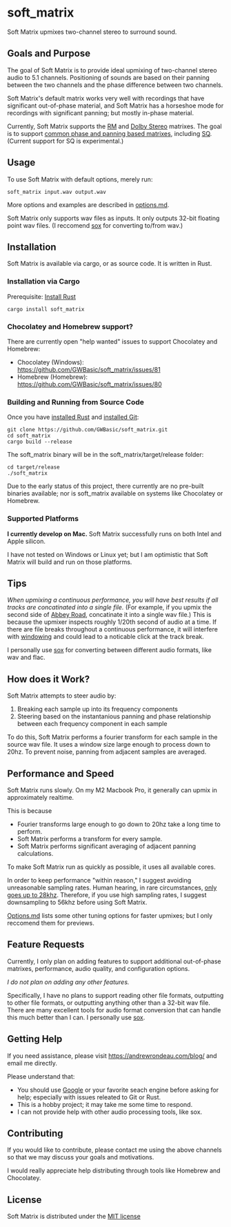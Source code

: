 # soft_matrix

Soft Matrix upmixes two-channel stereo to surround sound.

## Goals and Purpose

The goal of Soft Matrix is to provide ideal upmixing of two-channel stereo audio to 5.1 channels. Positioning of sounds are based on their panning between the two channels and the phase difference between two channels.

Soft Matrix's default matrix works very well with recordings that have significant out-of-phase material, and Soft Matrix has a horseshoe mode for recordings with significant panning; but mostly in-phase material.

Currently, Soft Matrix supports the [RM](https://en.wikipedia.org/wiki/QS_Regular_Matrix) and [Dolby Stereo](https://en.wikipedia.org/wiki/Dolby_Stereo#The_Dolby_Stereo_Matrix) matrixes. The goal is to support [common phase and panning based matrixes](https://en.wikipedia.org/wiki/Matrix_decoder), including [SQ](https://en.wikipedia.org/wiki/Stereo_Quadraphonic). (Current support for SQ is experimental.)

## Usage

To use Soft Matrix with default options, merely run:

    soft_matrix input.wav output.wav

More options and examples are described in [options.md](options.md).

Soft Matrix only supports wav files as inputs. It only outputs 32-bit floating point wav files. (I reccomend [sox](https://sox.sourceforge.net/) for converting to/from wav.)

## Installation

Soft Matrix is available via cargo, or as source code. It is written in Rust.

### Installation via Cargo

Prerequisite: [Install Rust](https://www.rust-lang.org/tools/install)

    cargo install soft_matrix

### Chocolatey and Homebrew support?

There are currently open "help wanted" issues to support Chocolatey and Homebrew:
- Chocolatey (Windows): https://github.com/GWBasic/soft_matrix/issues/81
- Homebrew (Homebrew): https://github.com/GWBasic/soft_matrix/issues/80

### Building and Running from Source Code

Once you have [installed Rust](https://www.rust-lang.org/tools/install) and [installed Git](https://git-scm.com/book/en/v2/Getting-Started-Installing-Git):

    git clone https://github.com/GWBasic/soft_matrix.git
    cd soft_matrix
    cargo build --release

The soft_matrix binary will be in the soft_matrix/target/release folder:

    cd target/release
    ./soft_matrix

Due to the early status of this project, there currently are no pre-built binaries available; nor is soft_matrix available on systems like Chocolatey or Homebrew.

### Supported Platforms

**I currently develop on Mac.** Soft Matrix successfully runs on both Intel and Apple silicon.

I have not tested on Windows or Linux yet; but I am optimistic that Soft Matrix will build and run on those platforms.

## Tips

_When upmixing a continuous performance, you will have best results if all tracks are concatinated into a single file._ (For example, if you upmix the second side of [Abbey Road](https://en.wikipedia.org/wiki/Abbey_Road), concatinate it into a single wav file.) This is because the upmixer inspects roughly 1/20th second of audio at a time. If there are file breaks throughout a continuous performance, it will interfere with [windowing](https://en.wikipedia.org/wiki/Window_function) and could lead to a noticable click at the track break.

I personally use [sox](https://sox.sourceforge.net/) for converting between different audio formats, like wav and flac.

## How does it Work?

Soft Matrix attempts to steer audio by:

1. Breaking each sample up into its frequency components
2. Steering based on the instantanious panning and phase relationship between each frequency component in each sample

To do this, Soft Matrix performs a fourier transform for each sample in the source wav file. It uses a window size large enough to process down to 20hz. To prevent noise, panning from adjacent samples are averaged.

## Performance and Speed

Soft Matrix runs slowly. On my M2 Macbook Pro, it generally can upmix in approximately realtime.

This is because

- Fourier transforms large enough to go down to 20hz take a long time to perform.
- Soft Matrix performs a transform for every sample.
- Soft Matrix performs significant averaging of adjacent panning calculations.

To make Soft Matrix run as quickly as possible, it uses all available cores.

In order to keep performance "within reason," I suggest avoiding unreasonable sampling rates. Human hearing, in rare circumstances, [only goes up to 28khz](https://en.wikipedia.org/wiki/Hearing_range#Humans). Therefore, if you use high sampling rates, I suggest downsampling to 56khz before using Soft Matrix.

[Options.md](options.md) lists some other tuning options for faster upmixes; but I only reccomend them for previews.

## Feature Requests

Currently, I only plan on adding features to support additional out-of-phase matrixes, performance, audio quality, and configuration options.

_I do not plan on adding any other features._

Specifically, I have no plans to support reading other file formats, outputting to other file formats, or outputting anything other than a 32-bit wav file. There are many excellent tools for audio format conversion that can handle this much better than I can. I personally use [sox](https://sox.sourceforge.net/).

## Getting Help

If you need assistance, please visit <https://andrewrondeau.com/blog/> and email me directly.

Please understand that:

- You should use [Google](https://www.google.com/) or your favorite seach engine before asking for help; especially with issues releated to Git or Rust.
- This is a hobby project; it may take me some time to respond.
- I can not provide help with other audio processing tools, like sox.

## Contributing

If you would like to contribute, please contact me using the above channels so that we may discuss your goals and motivations.

I would really appreciate help distributing through tools like Homebrew and Chocolatey.

## License

Soft Matrix is distributed under the [MIT license](LICENSE)

